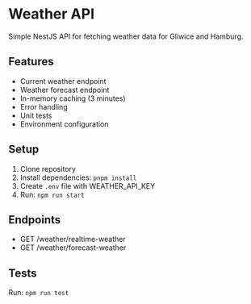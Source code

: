 # Weather API

Simple NestJS API for fetching weather data for Gliwice and Hamburg.

## Features

- Current weather endpoint
- Weather forecast endpoint
- In-memory caching (3 minutes)
- Error handling
- Unit tests
- Environment configuration

## Setup

1. Clone repository
2. Install dependencies: `pnpm install`
3. Create `.env` file with WEATHER_API_KEY
4. Run: `npm run start`

## Endpoints

- GET /weather/realtime-weather
- GET /weather/forecast-weather

## Tests

Run: `npm run test`
